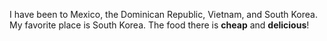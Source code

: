 I have been to Mexico, the Dominican Republic, Vietnam, and South Korea.
My favorite place is South Korea. The food there is **cheap** and **delicious**!
